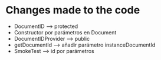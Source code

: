 # Changes made to the code

- DocumentID --> protected
- Constructor por parámetros en Document 
- DocumentIDProvider --> public
- getDocumentId --> añadir parámetro instanceDocumentId
- SmokeTest --> id por parámetros